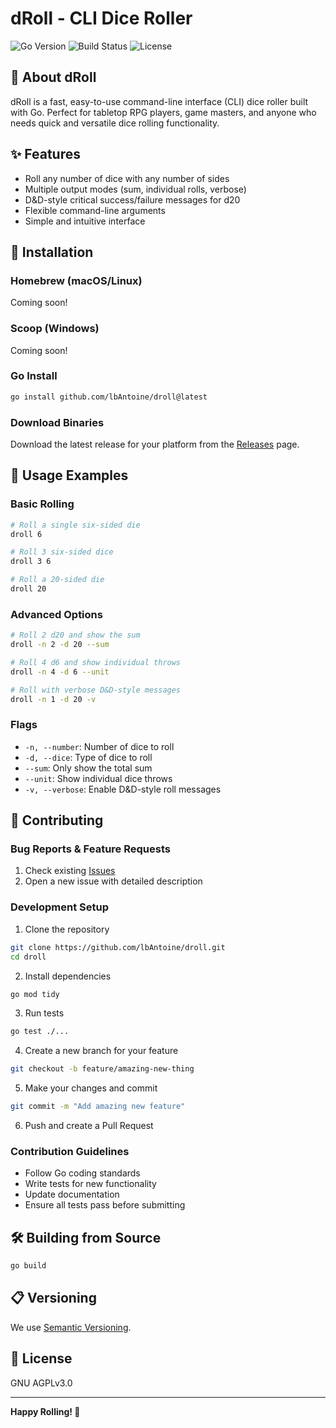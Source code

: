 # dRoll - CLI Dice Roller

![Go Version](https://img.shields.io/badge/Go-1.23-blue)
![Build Status](https://img.shields.io/github/actions/workflow/status/lbAntoine/droll/release.yml)
![License](https://img.shields.io/github/license/lbAntoine/droll)

## 🎲 About dRoll

dRoll is a fast, easy-to-use command-line interface (CLI) dice roller built with Go. Perfect for tabletop RPG players, game masters, and anyone who needs quick and versatile dice rolling functionality.

## ✨ Features

- Roll any number of dice with any number of sides
- Multiple output modes (sum, individual rolls, verbose)
- D&D-style critical success/failure messages for d20
- Flexible command-line arguments
- Simple and intuitive interface

## 🚀 Installation

### Homebrew (macOS/Linux)

Coming soon!

<!-- ```bash -->
<!-- brew tap lbAntoine/droll -->
<!-- brew install droll -->
<!-- ``` -->

### Scoop (Windows)

Coming soon!

<!-- ```powershell -->
<!-- scoop bucket add droll https://github.com/lbAntoine/droll.git -->
<!-- scoop install droll -->
<!-- ``` -->

### Go Install

```bash
go install github.com/lbAntoine/droll@latest
```

### Download Binaries

Download the latest release for your platform from the [Releases](https://github.com/lbAntoine/droll/releases) page.

## 🎯 Usage Examples

### Basic Rolling

```bash
# Roll a single six-sided die
droll 6

# Roll 3 six-sided dice
droll 3 6

# Roll a 20-sided die
droll 20
```

### Advanced Options

```bash
# Roll 2 d20 and show the sum
droll -n 2 -d 20 --sum

# Roll 4 d6 and show individual throws
droll -n 4 -d 6 --unit

# Roll with verbose D&D-style messages
droll -n 1 -d 20 -v
```

### Flags

- `-n, --number`: Number of dice to roll
- `-d, --dice`: Type of dice to roll
- `--sum`: Only show the total sum
- `--unit`: Show individual dice throws
- `-v, --verbose`: Enable D&D-style roll messages

## 🤝 Contributing

### Bug Reports & Feature Requests

1. Check existing [Issues](https://github.com/lbAntoine/droll/issues)
2. Open a new issue with detailed description

### Development Setup

1. Clone the repository

```bash
git clone https://github.com/lbAntoine/droll.git
cd droll
```

2. Install dependencies

```bash
go mod tidy
```

3. Run tests

```bash
go test ./...
```

4. Create a new branch for your feature

```bash
git checkout -b feature/amazing-new-thing
```

5. Make your changes and commit

```bash
git commit -m "Add amazing new feature"
```

6. Push and create a Pull Request

### Contribution Guidelines

- Follow Go coding standards
- Write tests for new functionality
- Update documentation
- Ensure all tests pass before submitting

## 🛠 Building from Source

```bash
go build
```

## 📋 Versioning

We use [Semantic Versioning](https://semver.org/).

## 📜 License

GNU AGPLv3.0

<!-- ## 🆘 Support -->
<!---->
<!-- ### Community Support -->
<!---->
<!-- [INSERT COMMUNITY SUPPORT LINKS] -->
<!---->
<!-- ### Sponsorship -->
<!---->
<!-- [INSERT SPONSORSHIP INFORMATION] -->
<!---->
<!-- ### Donations -->
<!---->
<!-- [INSERT DONATION LINKS] -->

---

**Happy Rolling! 🎲**
